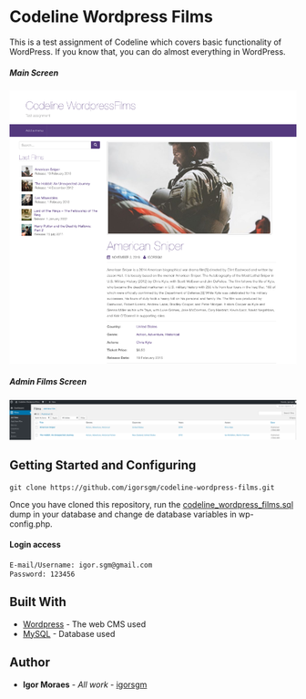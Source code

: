 # Codeline Wordpress Films

This is a test assignment of Codeline which covers basic functionality of WordPress. If you know that, you can do almost everything in WordPress. 

##### Main Screen

![Codeline Wordpress Films](https://raw.githubusercontent.com/igorsgm/codeline-wordpress-films/master/main-screen.png?token=ANeas7SbKPbECd9YXBXuL0hr9r4Jhvgrks5b5y74wA%3D%3D)

##### Admin Films Screen

![Codeline Wordpress Films Admin](https://raw.githubusercontent.com/igorsgm/codeline-wordpress-films/master/admin-page.png?token=ANeas2QKhCh2laEc1eJ_cFyxh9H1TM1cks5b5zL3wA%3D%3D)

## Getting Started and Configuring


```
git clone https://github.com/igorsgm/codeline-wordpress-films.git
```

Once you have cloned this repository, run the [codeline_wordpress_films.sql](https://github.com/igorsgm/codeline-wordpress-films/blob/master/codeline_wordpress_films.sql) dump in your database and change de database variables in wp-config.php.


#### Login access
```
E-mail/Username: igor.sgm@gmail.com
Password: 123456
```

## Built With

* [Wordpress](https://wordpress.org) - The web CMS used 
* [MySQL](https://www.mysql.com/) - Database used 

## Author

* **Igor Moraes** - *All work* - [igorsgm](https://github.com/igorsgm)
